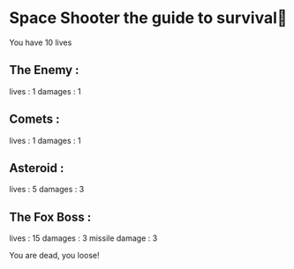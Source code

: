 ﻿# Space Shooter the guide to survival👾

You have 10 lives

## The Enemy :
lives : 1
damages : 1

## Comets :
lives : 1
damages : 1

## Asteroid :
lives : 5
damages : 3
 
## The Fox Boss :
lives : 15
damages : 3
missile damage : 3


You are dead, you loose!
